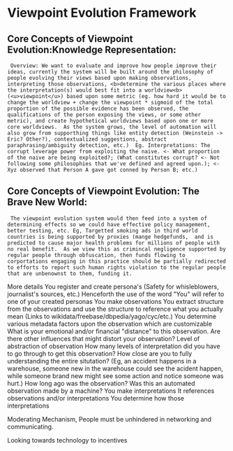 # Viewpoint Evolution Framework

## Core Concepts of Viewpoint Evolution:Knowledge Representation:
 
     Overview: We want to evaluate and improve how people improve their ideas, currently the system will be built around the philosophy of people evolving their views based upon making observations, interpreting those observations, <b>determine the various places where the interpretation(s) would best fit into a worldview<b> (<u>viewpoint</u>) based upon some metric (eg. how hard it would be to change the worldview + change the viewpoint * sigmoid of the total proportion of the possible evidence has been observed, the qualifications of the person exposing the views, or some other metric), and create hypothetical worldviews based upon one or more core worldviews.  As the system grows, the level of automation will also grow from supporthing things like entity detection (Weinstein -> Eric? Other?), contextualized suggestions, abstract paraphrasing/ambiguity detection, etc.)  Eg. Interpretations: The corrupt leverage power from exploiting the naive. <- What proportion of the naive are being exploited?; (What constitutes corrupt? <- Not following some philosophies that we've defined and agreed upon.); <- Xyz observed that Person A gave got conned by Person B; etc.)

## Core Concepts of Viewpoint Evolution: The Brave New World:
 
     The viewpoint evolution system would then feed into a system of determining effects so we could have effective policy management, better testing, etc. Eg, Targetted smoking ads in third world countries is being supported by proxies (mange hedgefunds,  and is predicted to cause major health problems for millions of people with no real benefit.  As we view this as crimincal negligence supported by regular people through obfuscation, then funds flowing to corportations engaging in this practice should be partially redirected to efforts to report such human rights violation to the regular people that are unbenownst to them, funding it.

More details
     You register and create persona's  (Safety for whisleblowers, journalist's sources, etc.)
     Henceforth the use of the word "You" will refer to one of your created personas
     You make observations
         You extract structure from the observations and use the structure to reference what you actually mean
             (Links to wikidata/freebase/dbpedia/yago/cyc/etc.)
         You determine various metadata factors upon the observation which are customizable
             What is your emotional and/or financial "distance" to this observation.
                  Are there other influences that might distort your observation?
             Level of abstraction of observation
                   How many levels of interpretation did you have to go through to get this observation?
                   How close are you to fully understanding the entire situtation? (Eg, an accident happens in a warehouse, someone new in the warehouse could see the acident happen, while someone brand new might see some action and notice someone was hurt.)
         How long ago was the observation?
         Was this an automated observation made by a machine?
     You make interpretations
         It references observations and/or interpretations
     You determine how those interpretations

Moderating Mechanism, People must be unhindered in networking and communicating.

Looking towards technology to incentives 

